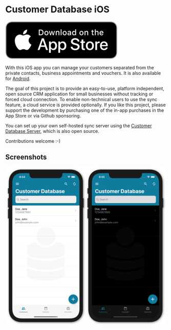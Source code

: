 # Customer Database iOS
[![App Store](.github/appstore-badge.svg)](https://apps.apple.com/us/app/customer-database/id1496659447)

With this iOS app you can manage your customers separated from the private contacts, business appointments and vouchers. It is also available for [Android](https://github.com/schorschii/customerdb-android).

The goal of this project is to provide an easy-to-use, platform independent, open source CRM application for small businesses without tracking or forced cloud connection. To enable non-technical users to use the sync feature, a cloud service is provided optionally. If you like this project, please support the development by purchasing one of the in-app purchases in the App Store or via Github sponsoring.

You can set up your own self-hosted sync server using the [Customer Database Server](https://github.com/schorschii/customerdb-server), which is also open source.

Contributions welcome :-)

## Screenshots
![Screenshot](.github/screenshot.png)
